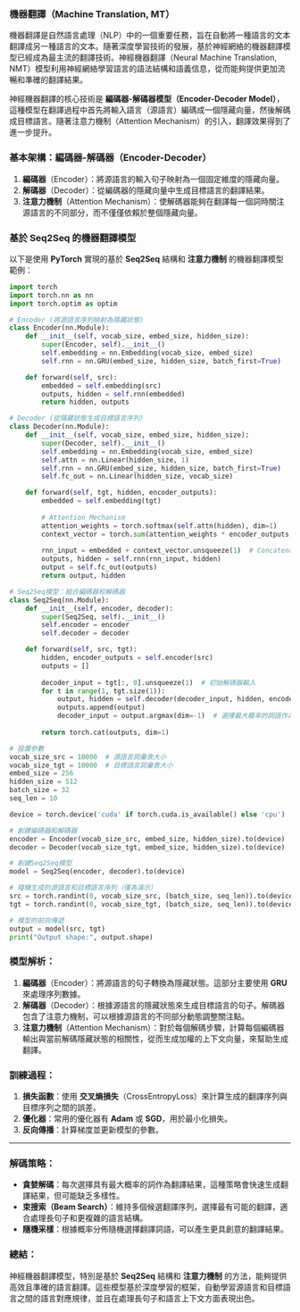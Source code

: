### 機器翻譯（Machine Translation, MT）

機器翻譯是自然語言處理（NLP）中的一個重要任務，旨在自動將一種語言的文本翻譯成另一種語言的文本。隨著深度學習技術的發展，基於神經網絡的機器翻譯模型已經成為最主流的翻譯技術。神經機器翻譯（Neural Machine Translation, NMT）模型利用神經網絡學習語言的語法結構和語義信息，從而能夠提供更加流暢和準確的翻譯結果。

神經機器翻譯的核心技術是 **編碼器-解碼器模型（Encoder-Decoder Model）**，這種模型在翻譯過程中首先將輸入語言（源語言）編碼成一個隱藏向量，然後解碼成目標語言。隨著注意力機制（Attention Mechanism）的引入，翻譯效果得到了進一步提升。

### 基本架構：編碼器-解碼器（Encoder-Decoder）

1. **編碼器**（Encoder）：將源語言的輸入句子映射為一個固定維度的隱藏向量。
2. **解碼器**（Decoder）：從編碼器的隱藏向量中生成目標語言的翻譯結果。
3. **注意力機制**（Attention Mechanism）：使解碼器能夠在翻譯每一個詞時關注源語言的不同部分，而不僅僅依賴於整個隱藏向量。

### 基於 Seq2Seq 的機器翻譯模型

以下是使用 **PyTorch** 實現的基於 **Seq2Seq** 結構和 **注意力機制** 的機器翻譯模型範例：

```python
import torch
import torch.nn as nn
import torch.optim as optim

# Encoder (將源語言序列映射為隱藏狀態)
class Encoder(nn.Module):
    def __init__(self, vocab_size, embed_size, hidden_size):
        super(Encoder, self).__init__()
        self.embedding = nn.Embedding(vocab_size, embed_size)
        self.rnn = nn.GRU(embed_size, hidden_size, batch_first=True)

    def forward(self, src):
        embedded = self.embedding(src)
        outputs, hidden = self.rnn(embedded)
        return hidden, outputs

# Decoder (從隱藏狀態生成目標語言序列)
class Decoder(nn.Module):
    def __init__(self, vocab_size, embed_size, hidden_size):
        super(Decoder, self).__init__()
        self.embedding = nn.Embedding(vocab_size, embed_size)
        self.attn = nn.Linear(hidden_size, 1)
        self.rnn = nn.GRU(embed_size, hidden_size, batch_first=True)
        self.fc_out = nn.Linear(hidden_size, vocab_size)

    def forward(self, tgt, hidden, encoder_outputs):
        embedded = self.embedding(tgt)
        
        # Attention Mechanism
        attention_weights = torch.softmax(self.attn(hidden), dim=1)
        context_vector = torch.sum(attention_weights * encoder_outputs, dim=1)
        
        rnn_input = embedded + context_vector.unsqueeze(1)  # Concatenate context vector to input
        outputs, hidden = self.rnn(rnn_input, hidden)
        output = self.fc_out(outputs)
        return output, hidden

# Seq2Seq模型：組合編碼器和解碼器
class Seq2Seq(nn.Module):
    def __init__(self, encoder, decoder):
        super(Seq2Seq, self).__init__()
        self.encoder = encoder
        self.decoder = decoder

    def forward(self, src, tgt):
        hidden, encoder_outputs = self.encoder(src)
        outputs = []
        
        decoder_input = tgt[:, 0].unsqueeze(1)  # 初始解碼器輸入
        for t in range(1, tgt.size(1)):
            output, hidden = self.decoder(decoder_input, hidden, encoder_outputs)
            outputs.append(output)
            decoder_input = output.argmax(dim=-1)  # 選擇最大概率的詞語作為下一步輸入
        
        return torch.cat(outputs, dim=1)

# 設置參數
vocab_size_src = 10000  # 源語言詞彙表大小
vocab_size_tgt = 10000  # 目標語言詞彙表大小
embed_size = 256
hidden_size = 512
batch_size = 32
seq_len = 10

device = torch.device('cuda' if torch.cuda.is_available() else 'cpu')

# 創建編碼器和解碼器
encoder = Encoder(vocab_size_src, embed_size, hidden_size).to(device)
decoder = Decoder(vocab_size_tgt, embed_size, hidden_size).to(device)

# 創建Seq2Seq模型
model = Seq2Seq(encoder, decoder).to(device)

# 隨機生成的源語言和目標語言序列（僅為演示）
src = torch.randint(0, vocab_size_src, (batch_size, seq_len)).to(device)
tgt = torch.randint(0, vocab_size_tgt, (batch_size, seq_len)).to(device)

# 模型的前向傳遞
output = model(src, tgt)
print("Output shape:", output.shape)
```

### 模型解析：
1. **編碼器**（Encoder）：將源語言的句子轉換為隱藏狀態。這部分主要使用 **GRU** 來處理序列數據。
2. **解碼器**（Decoder）：根據源語言的隱藏狀態來生成目標語言的句子。解碼器包含了注意力機制，可以根據源語言的不同部分動態調整關注點。
3. **注意力機制**（Attention Mechanism）：對於每個解碼步驟，計算每個編碼器輸出與當前解碼隱藏狀態的相關性，從而生成加權的上下文向量，來幫助生成翻譯。

### 訓練過程：
1. **損失函數**：使用 **交叉熵損失**（CrossEntropyLoss）來計算生成的翻譯序列與目標序列之間的誤差。
2. **優化器**：常用的優化器有 **Adam** 或 **SGD**，用於最小化損失。
3. **反向傳播**：計算梯度並更新模型的參數。

---

### 解碼策略：
- **貪婪解碼**：每次選擇具有最大概率的詞作為翻譯結果，這種策略會快速生成翻譯結果，但可能缺乏多樣性。
- **束搜索（Beam Search）**：維持多個候選翻譯序列，選擇最有可能的翻譯，適合處理長句子和更複雜的語言結構。
- **隨機采樣**：根據概率分佈隨機選擇翻譯詞語，可以產生更具創意的翻譯結果。

### 總結：
神經機器翻譯模型，特別是基於 **Seq2Seq** 結構和 **注意力機制** 的方法，能夠提供高效且準確的語言翻譯。這些模型基於深度學習的框架，自動學習源語言和目標語言之間的語言對應規律，並且在處理長句子和語言上下文方面表現出色。
